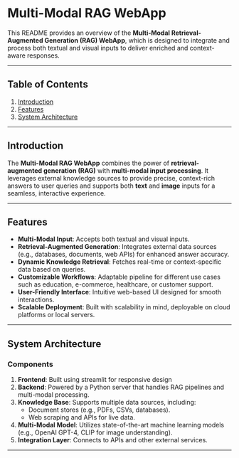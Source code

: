 # Multi-Modal RAG WebApp

This README provides an overview of the **Multi-Modal Retrieval-Augmented Generation (RAG) WebApp**, which is designed to integrate and process both textual and visual inputs to deliver enriched and context-aware responses.

---

## Table of Contents

1. [Introduction](#introduction)
2. [Features](#features)
3. [System Architecture](#system-architecture)

---

## Introduction

The **Multi-Modal RAG WebApp** combines the power of **retrieval-augmented generation (RAG)** with **multi-modal input processing**. It leverages external knowledge sources to provide precise, context-rich answers to user queries and supports both **text** and **image** inputs for a seamless, interactive experience.

---

## Features

- **Multi-Modal Input**: Accepts both textual and visual inputs.
- **Retrieval-Augmented Generation**: Integrates external data sources (e.g., databases, documents, web APIs) for enhanced answer accuracy.
- **Dynamic Knowledge Retrieval**: Fetches real-time or context-specific data based on queries.
- **Customizable Workflows**: Adaptable pipeline for different use cases such as education, e-commerce, healthcare, or customer support.
- **User-Friendly Interface**: Intuitive web-based UI designed for smooth interactions.
- **Scalable Deployment**: Built with scalability in mind, deployable on cloud platforms or local servers.

---

## System Architecture

### Components

1. **Frontend**: Built using streamlit for responsive design
2. **Backend**: Powered by a Python server that handles RAG pipelines and multi-modal processing.
3. **Knowledge Base**: Supports multiple data sources, including:
   - Document stores (e.g., PDFs, CSVs, databases).
   - Web scraping and APIs for live data.
4. **Multi-Modal Model**: Utilizes state-of-the-art machine learning models (e.g., OpenAI GPT-4, CLIP for image understanding).
5. **Integration Layer**: Connects to APIs and other external services.

---

